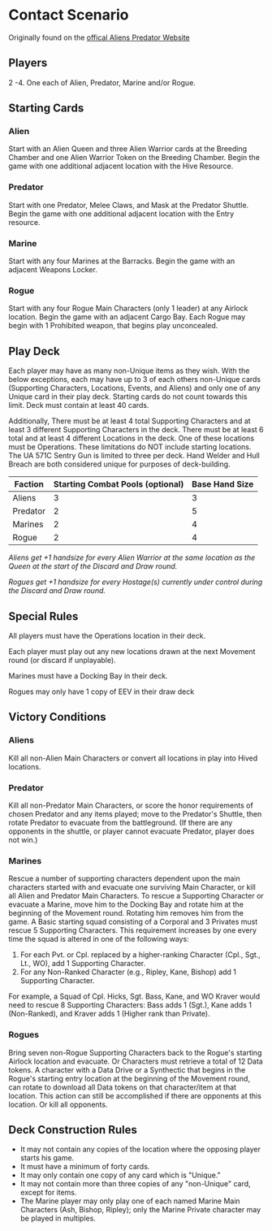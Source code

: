 # Contact Scenario

Originally found on the [offical Aliens Predator Website](https://web.archive.org/web/20041218000641/http://www.alienspredator.com:80/Rules/scenarios/contact.html)

## Players

2 -4. One each of Alien, Predator, Marine and/or Rogue.

## Starting Cards

### Alien

Start with an Alien Queen and three Alien Warrior cards at the Breeding Chamber and one Alien Warrior Token on the Breeding Chamber. Begin the game with one additional adjacent location with the Hive Resource.

### Predator

Start with one Predator, Melee Claws, and Mask at the Predator Shuttle. Begin the game with one additional adjacent location with the Entry resource.

### Marine

Start with any four Marines at the Barracks. Begin the game with an adjacent Weapons Locker.

### Rogue

Start with any four Rogue Main Characters (only 1 leader) at any Airlock location. Begin the game with an adjacent Cargo Bay. Each Rogue may begin with 1 Prohibited weapon, that begins play unconcealed.

## Play Deck

Each player may have as many non-Unique items as they wish. With the below exceptions, each may have up to 3 of each others non-Unique cards (Supporting Characters, Locations, Events, and Aliens) and only one of any Unique card in their play deck. Starting cards do not count towards this limit. Deck must contain at least 40 cards.

Additionally, There must be at least 4 total Supporting Characters and at least 3 different Supporting Characters in the deck. There must be at least 6 total and at least 4 different Locations in the deck. One of these locations must be Operations. These limitations do NOT include starting locations. The UA 571C Sentry Gun is limited to three per deck. Hand Welder and Hull Breach are both considered unique for purposes of deck-building.

| Faction | Starting Combat Pools (optional) | Base Hand Size |
|-|-|-|
| Aliens | 3 | 3 |
| Predator | 2 | 5 |
| Marines | 2 | 4 |
| Rogue | 2 | 4 |

*Aliens get +1 handsize for every Alien Warrior at the same location as the Queen at the start of the Discard and Draw round.*

*Rogues get +1 handsize for every Hostage(s) currently under control during the Discard and Draw round.*

## Special Rules

All players must have the Operations location in their deck.

Each player must play out any new locations drawn at the next Movement round (or discard if unplayable).

Marines must have a Docking Bay in their deck.

Rogues may only have 1 copy of EEV in their draw deck

## Victory Conditions

### Aliens

Kill all non-Alien Main Characters or convert all locations in play into Hived locations.

### Predator

Kill all non-Predator Main Characters, or score the honor requirements of chosen Predator and any items played; move to the Predator's Shuttle, then rotate Predator to evacuate from the battleground. (If there are any opponents in the shuttle, or player cannot evacuate Predator, player does not win.)

### Marines

Rescue a number of supporting characters dependent upon the main characters started with and evacuate one surviving Main Character, or kill all Alien and Predator Main Characters. To rescue a Supporting Character or evacuate a Marine, move him to the Docking Bay and rotate him at the beginning of the Movement round. Rotating him removes him from the game. A Basic starting squad consisting of a Corporal and 3 Privates must rescue 5 Supporting Characters. This requirement increases by one every time the squad is altered in one of the following ways:

1. For each Pvt. or Cpl. replaced by a higher-ranking Character (Cpl., Sgt., Lt., WO), add 1 Supporting Character.
1. For any Non-Ranked Character (e.g., Ripley, Kane, Bishop) add 1 Supporting Character.

For example, a Squad of Cpl. Hicks, Sgt. Bass, Kane, and WO Kraver would need to rescue 8 Supporting Characters: Bass adds 1 (Sgt.), Kane adds 1 (Non-Ranked), and Kraver adds 1 (Higher rank than Private).

### Rogues

Bring seven non-Rogue Supporting Characters back to the Rogue's starting Airlock location and evacuate. Or Characters must retrieve a total of 12 Data tokens. A character with a Data Drive or a Synthectic that begins in the Rogue's starting entry location at the beginning of the Movement round, can rotate to download all Data tokens on that character/item at that location. This action can still be accomplished if there are opponents at this location. Or kill all opponents.

## Deck Construction Rules

* It may not contain any copies of the location where the opposing player starts his game.
* It must have a minimum of forty cards.
* It may only contain one copy of any card which is "Unique."
* It may not contain more than three copies of any "non-Unique" card, except for items.
* The Marine player may only play one of each named Marine Main Characters (Ash, Bishop, Ripley); only the Marine Private character may be played in multiples.
